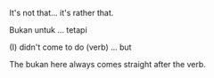 It's not that... it's rather that.

Bukan untuk ... tetapi

(I) didn't come to do (verb) ...  but

The bukan here always comes straight after the verb.